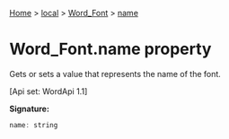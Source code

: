 [Home](./index) &gt; [local](local.md) &gt; [Word\_Font](local.word_font.md) &gt; [name](local.word_font.name.md)

# Word\_Font.name property

Gets or sets a value that represents the name of the font. 

 \[Api set: WordApi 1.1\]

**Signature:**
```javascript
name: string
```
